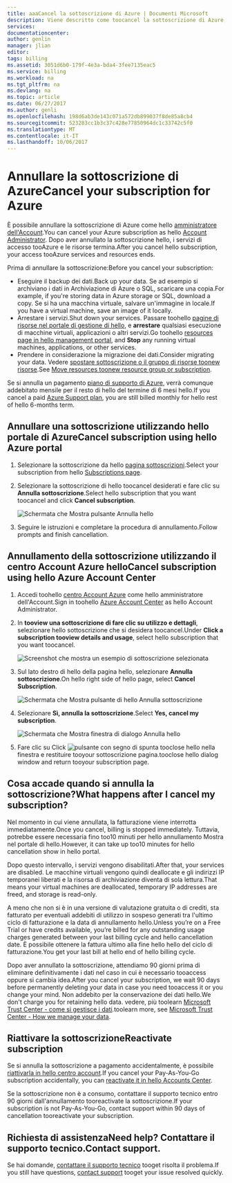 ```yaml
---
title: aaaCancel la sottoscrizione di Azure | Documenti Microsoft
description: Viene descritto come toocancel la sottoscrizione di Azure, ad esempio hello sottoscrizione di valutazione gratuita
services: 
documentationcenter: 
author: genlin
manager: jlian
editor: 
tags: billing
ms.assetid: 3051d6b0-179f-4e3a-bda4-3fee7135eac5
ms.service: billing
ms.workload: na
ms.tgt_pltfrm: na
ms.devlang: na
ms.topic: article
ms.date: 06/27/2017
ms.author: genli
ms.openlocfilehash: 198d6ab3de143c071a572db899037f8de85a8cb4
ms.sourcegitcommit: 523283cc1b3c37c428e77850964dc1c33742c5f0
ms.translationtype: MT
ms.contentlocale: it-IT
ms.lasthandoff: 10/06/2017
---
```

# <a name="cancel-your-subscription-for-azure"></a><span data-ttu-id="c140d-103">Annullare la sottoscrizione di Azure</span><span class="sxs-lookup"><span data-stu-id="c140d-103">Cancel your subscription for Azure</span></span>

<span data-ttu-id="c140d-104">È possibile annullare la sottoscrizione di Azure come hello [amministratore dell'Account](billing-subscription-transfer.md#whoisaa).</span><span class="sxs-lookup"><span data-stu-id="c140d-104">You can cancel your Azure subscription as hello [Account Administrator](billing-subscription-transfer.md#whoisaa).</span></span> <span data-ttu-id="c140d-105">Dopo aver annullato la sottoscrizione hello, i servizi di accesso tooAzure e le risorse termina.</span><span class="sxs-lookup"><span data-stu-id="c140d-105">After you cancel hello subscription, your access tooAzure services and resources ends.</span></span>

<span data-ttu-id="c140d-106">Prima di annullare la sottoscrizione:</span><span class="sxs-lookup"><span data-stu-id="c140d-106">Before you cancel your subscription:</span></span>

* <span data-ttu-id="c140d-107">Eseguire il backup dei dati.</span><span class="sxs-lookup"><span data-stu-id="c140d-107">Back up your data.</span></span> <span data-ttu-id="c140d-108">Se ad esempio si archiviano i dati in Archiviazione di Azure o SQL, scaricare una copia.</span><span class="sxs-lookup"><span data-stu-id="c140d-108">For example, if you're storing data in Azure storage or SQL, download a copy.</span></span> <span data-ttu-id="c140d-109">Se si ha una macchina virtuale, salvare un'immagine in locale.</span><span class="sxs-lookup"><span data-stu-id="c140d-109">If you have a virtual machine, save an image of it locally.</span></span>
* <span data-ttu-id="c140d-110">Arrestare i servizi.</span><span class="sxs-lookup"><span data-stu-id="c140d-110">Shut down your services.</span></span> <span data-ttu-id="c140d-111">Passare toohello [pagine di risorse nel portale di gestione di hello](https://ms.portal.azure.com/?flight=1#blade/HubsExtension/Resources/resourceType/Microsoft.Resources%2Fresources), e **arrestare** qualsiasi esecuzione di macchine virtuali, applicazioni o altri servizi.</span><span class="sxs-lookup"><span data-stu-id="c140d-111">Go toohello [resources page in hello management portal](https://ms.portal.azure.com/?flight=1#blade/HubsExtension/Resources/resourceType/Microsoft.Resources%2Fresources), and **Stop** any running virtual machines, applications, or other services.</span></span>
* <span data-ttu-id="c140d-112">Prendere in considerazione la migrazione dei dati.</span><span class="sxs-lookup"><span data-stu-id="c140d-112">Consider migrating your data.</span></span> <span data-ttu-id="c140d-113">Vedere [spostare sottoscrizione o il gruppo di risorse toonew risorse](../azure-resource-manager/resource-group-move-resources.md).</span><span class="sxs-lookup"><span data-stu-id="c140d-113">See [Move resources toonew resource group or subscription](../azure-resource-manager/resource-group-move-resources.md).</span></span>

<span data-ttu-id="c140d-114">Se si annulla un pagamento [piano di supporto di Azure](https://azure.microsoft.com/support/plans/), verrà comunque addebitato mensile per il resto di hello del termine di 6 mesi hello.</span><span class="sxs-lookup"><span data-stu-id="c140d-114">If you cancel a paid [Azure Support plan](https://azure.microsoft.com/support/plans/), you are still billed monthly for hello rest of hello 6-months term.</span></span>

## <a name="cancel-subscription-using-hello-azure-portal"></a><span data-ttu-id="c140d-115">Annullare una sottoscrizione utilizzando hello portale di Azure</span><span class="sxs-lookup"><span data-stu-id="c140d-115">Cancel subscription using hello Azure portal</span></span>

1. <span data-ttu-id="c140d-116">Selezionare la sottoscrizione da hello [pagina sottoscrizioni](https://portal.azure.com/#blade/Microsoft_Azure_Billing/SubscriptionsBlade).</span><span class="sxs-lookup"><span data-stu-id="c140d-116">Select your subscription from hello [Subscriptions page](https://portal.azure.com/#blade/Microsoft_Azure_Billing/SubscriptionsBlade).</span></span>

1. <span data-ttu-id="c140d-117">Selezionare la sottoscrizione di hello toocancel desiderati e fare clic su **Annulla sottoscrizione**.</span><span class="sxs-lookup"><span data-stu-id="c140d-117">Select hello subscription that you want toocancel and click **Cancel subscription**.</span></span>

    ![Schermata che Mostra pulsante Annulla hello](./media/billing-how-to-cancel-azure-subscription/cancel_ibiza.png)

1. <span data-ttu-id="c140d-119">Seguire le istruzioni e completare la procedura di annullamento.</span><span class="sxs-lookup"><span data-stu-id="c140d-119">Follow prompts and finish cancellation.</span></span>

## <a name="cancel-subscription-using-hello-azure-account-center"></a><span data-ttu-id="c140d-120">Annullamento della sottoscrizione utilizzando il centro Account Azure hello</span><span class="sxs-lookup"><span data-stu-id="c140d-120">Cancel subscription using hello Azure Account Center</span></span>

1. <span data-ttu-id="c140d-121">Accedi toohello [centro Account Azure](https://account.windowsazure.com/subscriptions) come hello amministratore dell'Account.</span><span class="sxs-lookup"><span data-stu-id="c140d-121">Sign in toohello [Azure Account Center](https://account.windowsazure.com/subscriptions) as hello Account Administrator.</span></span>

1. <span data-ttu-id="c140d-122">In **tooview una sottoscrizione di fare clic su utilizzo e dettagli**, selezionare hello sottoscrizione che si desidera toocancel.</span><span class="sxs-lookup"><span data-stu-id="c140d-122">Under **Click a subscription tooview details and usage**, select hello subscription that you want toocancel.</span></span>

    ![Screenshot che mostra un esempio di sottoscrizione selezionata](./media/billing-how-to-cancel-azure-subscription/Selectsub.png)

1. <span data-ttu-id="c140d-124">Sul lato destro di hello della pagina hello, selezionare **Annulla sottoscrizione**.</span><span class="sxs-lookup"><span data-stu-id="c140d-124">On hello right side of hello page, select **Cancel Subscription**.</span></span>

    ![Schermata che Mostra pulsante di hello Annulla sottoscrizione](./media/billing-how-to-cancel-azure-subscription/cancelsub.png)

1. <span data-ttu-id="c140d-126">Selezionare **Sì, annulla la sottoscrizione**.</span><span class="sxs-lookup"><span data-stu-id="c140d-126">Select **Yes, cancel my subscription**.</span></span>

    ![Schermata che Mostra finestra di dialogo Annulla hello](./media/billing-how-to-cancel-azure-subscription/cancelbox.png)

1. <span data-ttu-id="c140d-128">Fare clic su </span><span class="sxs-lookup"><span data-stu-id="c140d-128">Click</span></span> ![pulsante con segno di spunta](./media/billing-how-to-cancel-azure-subscription/checkbutton.png) <span data-ttu-id="c140d-130">tooclose hello nella finestra e restituire tooyour sottoscrizione pagina.</span><span class="sxs-lookup"><span data-stu-id="c140d-130">tooclose hello dialog window and return tooyour subscription page.</span></span>

## <a name="what-happens-after-i-cancel-my-subscription"></a><span data-ttu-id="c140d-131">Cosa accade quando si annulla la sottoscrizione?</span><span class="sxs-lookup"><span data-stu-id="c140d-131">What happens after I cancel my subscription?</span></span>

<span data-ttu-id="c140d-132">Nel momento in cui viene annullata, la fatturazione viene interrotta immediatamente.</span><span class="sxs-lookup"><span data-stu-id="c140d-132">Once you cancel, billing is stopped immediately.</span></span> <span data-ttu-id="c140d-133">Tuttavia, potrebbe essere necessaria fino too10 minuti per hello annullamento Mostra nel portale di hello.</span><span class="sxs-lookup"><span data-stu-id="c140d-133">However, it can take up too10 minutes for hello cancellation show in hello portal.</span></span>

<span data-ttu-id="c140d-134">Dopo questo intervallo, i servizi vengono disabilitati.</span><span class="sxs-lookup"><span data-stu-id="c140d-134">After that, your services are disabled.</span></span> <span data-ttu-id="c140d-135">Le macchine virtuali vengono quindi deallocate e gli indirizzi IP temporanei liberati e la risorsa di archiviazione diventa di sola lettura.</span><span class="sxs-lookup"><span data-stu-id="c140d-135">That means your virtual machines are deallocated, temporary IP addresses are freed, and storage is read-only.</span></span>

<span data-ttu-id="c140d-136">A meno che non si è in una versione di valutazione gratuita o di crediti, sta fatturato per eventuali addebiti di utilizzo in sospeso generati tra l'ultimo ciclo di fatturazione e la data di annullamento hello.</span><span class="sxs-lookup"><span data-stu-id="c140d-136">Unless you’re on a Free Trial or have credits available, you’re billed for any outstanding usage charges generated between your last billing cycle and hello cancellation date.</span></span> <span data-ttu-id="c140d-137">È possibile ottenere la fattura ultimo alla fine hello hello del ciclo di fatturazione.</span><span class="sxs-lookup"><span data-stu-id="c140d-137">You get your last bill at hello end of hello billing cycle.</span></span>

<span data-ttu-id="c140d-138">Dopo aver annullato la sottoscrizione, attendiamo 90 giorni prima di eliminare definitivamente i dati nel caso in cui è necessario tooaccess oppure si cambia idea.</span><span class="sxs-lookup"><span data-stu-id="c140d-138">After you cancel your subscription, we wait 90 days before permanently deleting your data in case you need tooaccess it or you change your mind.</span></span> <span data-ttu-id="c140d-139">Non addebito per la conservazione dei dati hello.</span><span class="sxs-lookup"><span data-stu-id="c140d-139">We don't charge you for retaining hello data.</span></span> <span data-ttu-id="c140d-140">vedere, più toolearn [Microsoft Trust Center - come si gestisce i dati](https://go.microsoft.com/fwLink/p/?LinkID=822930&clcid=0x409).</span><span class="sxs-lookup"><span data-stu-id="c140d-140">toolearn more, see [Microsoft Trust Center - How we manage your data](https://go.microsoft.com/fwLink/p/?LinkID=822930&clcid=0x409).</span></span>

## <a name="reactivate-subscription"></a><span data-ttu-id="c140d-141">Riattivare la sottoscrizione</span><span class="sxs-lookup"><span data-stu-id="c140d-141">Reactivate subscription</span></span>

<span data-ttu-id="c140d-142">Se si annulla la sottoscrizione a pagamento accidentalmente, è possibile [riattivarla in hello centro account](billing-subscription-become-disable.md).</span><span class="sxs-lookup"><span data-stu-id="c140d-142">If you cancel your Pay-As-You-Go subscription accidentally, you can [reactivate it in hello Accounts Center](billing-subscription-become-disable.md).</span></span>

<span data-ttu-id="c140d-143">Se la sottoscrizione non è a consumo, contattare il supporto tecnico entro 90 giorni dall'annullamento tooreactivate la sottoscrizione.</span><span class="sxs-lookup"><span data-stu-id="c140d-143">If your subscription is not Pay-As-You-Go, contact support within 90 days of cancellation tooreactivate your subscription.</span></span>

## <a name="need-help-contact-support"></a><span data-ttu-id="c140d-144">Richiesta di assistenza</span><span class="sxs-lookup"><span data-stu-id="c140d-144">Need help?</span></span> <span data-ttu-id="c140d-145">Contattare il supporto tecnico.</span><span class="sxs-lookup"><span data-stu-id="c140d-145">Contact support.</span></span>

<span data-ttu-id="c140d-146">Se hai domande, [contattare il supporto tecnico](https://portal.azure.com/?#blade/Microsoft_Azure_Support/HelpAndSupportBlade) tooget risolta il problema.</span><span class="sxs-lookup"><span data-stu-id="c140d-146">If you still have questions, [contact support](https://portal.azure.com/?#blade/Microsoft_Azure_Support/HelpAndSupportBlade) tooget your issue resolved quickly.</span></span>
